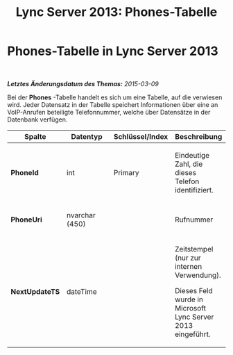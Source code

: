 ﻿---
title: 'Lync Server 2013: Phones-Tabelle'
TOCTitle: Phones-Tabelle
ms:assetid: 41cb356d-9cc8-42b6-ac23-98a61b25aadc
ms:mtpsurl: https://technet.microsoft.com/de-de/library/Gg425923(v=OCS.15)
ms:contentKeyID: 49293810
ms.date: 05/19/2016
mtps_version: v=OCS.15
ms.translationtype: HT
---

# Phones-Tabelle in Lync Server 2013

 

_**Letztes Änderungsdatum des Themas:** 2015-03-09_

Bei der **Phones** -Tabelle handelt es sich um eine Tabelle, auf die verwiesen wird. Jeder Datensatz in der Tabelle speichert Informationen über eine an VoIP-Anrufen beteiligte Telefonnummer, welche über Datensätze in der Datenbank verfügen.


<table>
<colgroup>
<col style="width: 25%" />
<col style="width: 25%" />
<col style="width: 25%" />
<col style="width: 25%" />
</colgroup>
<thead>
<tr class="header">
<th>Spalte</th>
<th>Datentyp</th>
<th>Schlüssel/Index</th>
<th>Beschreibung</th>
</tr>
</thead>
<tbody>
<tr class="odd">
<td><p><strong>PhoneId</strong></p></td>
<td><p>int</p></td>
<td><p>Primary</p></td>
<td><p>Eindeutige Zahl, die dieses Telefon identifiziert.</p></td>
</tr>
<tr class="even">
<td><p><strong>PhoneUri</strong></p></td>
<td><p>nvarchar (450)</p></td>
<td><p> </p></td>
<td><p>Rufnummer</p></td>
</tr>
<tr class="odd">
<td><p><strong>NextUpdateTS</strong></p></td>
<td><p>dateTime</p></td>
<td><p></p></td>
<td><p>Zeitstempel (nur zur internen Verwendung).</p>
<p>Dieses Feld wurde in Microsoft Lync Server 2013 eingeführt.</p></td>
</tr>
</tbody>
</table>

